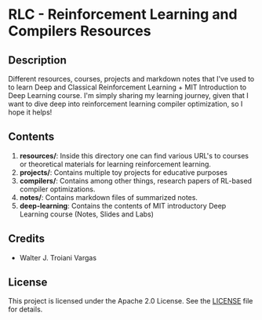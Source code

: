 # RLC - Reinforcement Learning and Compilers Resources  
## Description 
Different resources, courses, projects and markdown notes that I've used to to learn Deep and Classical Reinforcement Learning + MIT Introduction to Deep Learning course. I'm simply sharing my learning journey, given that I want to dive deep into reinforcement learning compiler optimization, so I hope it helps!
## Contents

1. **resources/**: Inside this directory one can find various URL's to courses or theoretical materials for learning reinforcement learning.
2. **projects/**: Contains multiple toy projects for educative purposes
3. **compilers/**: Contains among other things, research papers of RL-based compiler optimizations.
4. **notes/**: Contains markdown files of summarized notes.
5. **deep-learning**: Contains the contents of MIT introductory Deep Learning course (Notes, Slides and Labs)

## Credits
- Walter J. Troiani Vargas 
## License
This project is licensed under the Apache 2.0 License. See the [LICENSE](./LICENSE) file for details.
